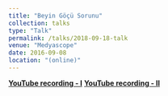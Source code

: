 ```yaml
---
title: "Beyin Göçü Sorunu"
collection: talks
type: "Talk"
permalink: /talks/2018-09-18-talk
venue: "Medyascope"
date: 2016-09-08
location: "(online)"
---
```


[**YouTube recording - I**](https://www.youtube.com/watch?v=BOYXpuxqtYE)
[**YouTube recording - II**](https://www.youtube.com/watch?v=I535Ux0snHA)
